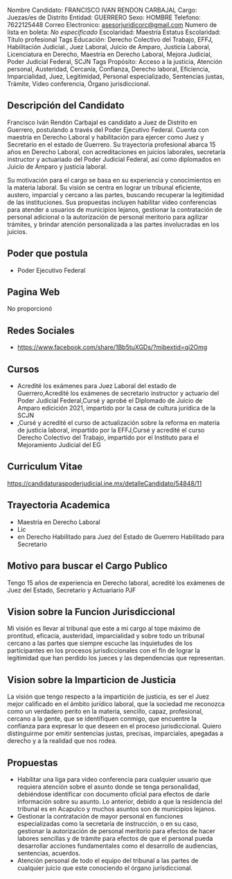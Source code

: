 Nombre Candidato: FRANCISCO IVAN RENDON CARBAJAL
Cargo: Juezas/es de Distrito
Entidad: GUERRERO
Sexo: HOMBRE
Telefono: 7622125448
Correo Electronico: asesorjuridicorc@gmail.com
Numero de lista en boleta: *No especificado*
Escolaridad: Maestría
Estatus Escolaridad: Título profesional
Tags Educación: Derecho Colectivo del Trabajo, EFFJ, Habilitación Judicial., Juez Laboral, Juicio de Amparo, Justicia Laboral, Licenciatura en Derecho, Maestría en Derecho Laboral, Mejora Judicial, Poder Judicial Federal, SCJN
Tags Propósito: Acceso a la justicia, Atención personal, Austeridad, Cercanía, Confianza, Derecho laboral, Eficiencia, Imparcialidad, Juez, Legitimidad, Personal especializado, Sentencias justas, Trámite, Video conferencia, Órgano jurisdiccional.


## Descripción del Candidato 

Francisco Iván Rendón Carbajal es candidato a Juez de Distrito en Guerrero, postulando a través del Poder Ejecutivo Federal. Cuenta con maestría en Derecho Laboral y habilitación para ejercer como Juez y Secretario en el estado de Guerrero. Su trayectoria profesional abarca 15 años en Derecho Laboral, con acreditaciones en juicios laborales, secretaría instructor y actuariado del Poder Judicial Federal, así como diplomados en Juicio de Amparo y justicia laboral.

Su motivación para el cargo se basa en su experiencia y conocimientos en la materia laboral. Su visión se centra en lograr un tribunal eficiente, austero, imparcial y cercano a las partes, buscando recuperar la legitimidad de las instituciones. Sus propuestas incluyen habilitar video conferencias para atender a usuarios de municipios lejanos, gestionar la contratación de personal adicional o la autorización de personal meritorio para agilizar trámites, y brindar atención personalizada a las partes involucradas en los juicios.


## Poder que postula

- Poder Ejecutivo Federal


## Pagina Web

No proporcionó


## Redes Sociales

- https://www.facebook.com/share/1Bb5tuXGDs/?mibextid=qi2Omg


## Cursos

- Acredité los exámenes para Juez Laboral del estado de Guerrero,Acredité los exámenes de secretario instructor y actuario del Poder Judicial Federal,Cursé y aprobé el Diplomado de Juicio de Amparo edicición 2021, impartido por la casa de cultura jurídica de la SCJN
- ,Cursé y acredité el curso de actualización sobre la reforma en materia de justicia laboral, impartido por la EFFJ,Cursé y acredité el curso Derecho Colectivo del Trabajo, impartido por el Instituto para el Mejoramiento Judicial del EG


## Curriculum Vitae

https://candidaturaspoderjudicial.ine.mx/detalleCandidato/54848/11


## Trayectoria Academica

- Maestría en Derecho Laboral
- Lic
- en Derecho Habilitado para Juez del Estado de Guerrero Habilitado para Secretario


## Motivo para buscar el Cargo Publico

Tengo 15 años de experiencia en Derecho laboral, acredité los exámenes de Juez del Estado, Secretario y Actuariario PJF


## Vision sobre la Funcion Jurisdiccional

Mi visión es llevar al tribunal que este a mi cargo al tope máximo de prontitud, eficacia, austeridad, imparcialidad y sobre todo un tribunal cercano a las partes que siempre escuche las inquietudes de los participantes en los procesos jurisdiccionales con el fin de lograr la legitimidad que han perdido los jueces y las dependencias que representan.


## Vision sobre la Imparticion de Justicia

La visión que tengo respecto a la impartición de justicia, es ser el Juez mejor calificado en el ámbito jurídico laboral, que la sociedad me reconozca como un verdadero perito en la materia, sencillo, capaz, profesional, cercano a la gente, que se identifiquen conmigo, que encuentre la confianza para expresar lo que deseen en el proceso jurisdiccional. Quiero distinguirme por emitir sentencias justas, precisas, imparciales, apegadas a derecho y a la realidad que nos rodea.


## Propuestas

- Habilitar una liga para video conferencia para cualquier usuario que requiera atención sobre el asunto donde se tenga personalidad, debiéndose identificar con documento oficial para efectos de darle información sobre su asunto. Lo anterior, debido a que la residencia del tribunal es en Acapulco y muchos asuntos son de municipios lejanos.
- Gestionar la contratación de mayor personal en funciones especializadas como la secretaría de instrucción, o en su caso, gestionar la autorización de personal meritorio para efectos de hacer labores sencillas y de trámite para efectos de que el personal pueda desarrollar acciones fundamentales como el desarrollo de audiencias, sentencias, acuerdos.
- Atención personal de todo el equipo del tribunal a las partes de cualquier juicio que este conociendo el órgano jurísdiccional.

